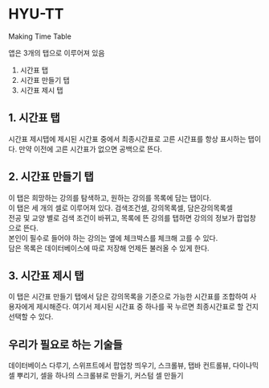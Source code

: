 # HYU-TT

Making Time Table

앱은 3개의 탭으로 이루어져 있음

1. 시간표 탭
2. 시간표 만들기 탭
3. 시간표 제시 탭

## 1. 시간표 탭

시간표 제시탭에 제시된 시간표 중에서 최종시간표로 고른 시간표를 항상 표시하는 탭이다.
만약 이전에 고른 시간표가 없으면 공백으로 뜬다.

## 2. 시간표 만들기 탭

이 탭은 희망하는 강의를 탐색하고, 원하는 강의를 목록에 담는 탭이다.  
이 탭은 세 개의 셀로 이루어져 있다. 검색조건셀, 강의목록셀, 담은강의목록셀  
전공 및 교양 별로 검색 조건이 바뀌고, 목록에 뜬 강의를 탭하면 강의의 정보가 팝업창으로 뜬다.  
본인이 필수로 들어야 하는 강의는 옆에 체크박스를 체크해 고를 수 있다.  
담은 목록은 데이터베이스에 따로 저장해 언제든 불러올 수 있게 한다.


## 3. 시간표 제시 탭

이 탭은 시간표 만들기 탭에서 담은 강의목록을 기준으로 가능한 시간표를 조합하여 사용자에게 제시해준다.
여기서 제시된 시간표 중 하나를 꾹 누르면 최종시간표로 할 건지 선택할 수 있다.

## 우리가 필요로 하는 기술들
데이터베이스 다루기, 스위프트에서 팝업창 띄우기, 스크롤뷰, 탭바 컨트롤뷰, 다이나믹셀 뿌리기, 셀을 하나의 스크롤뷰로 만들기, 커스텀 셀 만들기 
